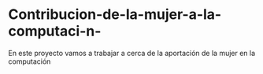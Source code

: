 # Contribucion-de-la-mujer-a-la-computaci-n-
En este proyecto vamos a trabajar a cerca de la aportación de la mujer en la computación 
